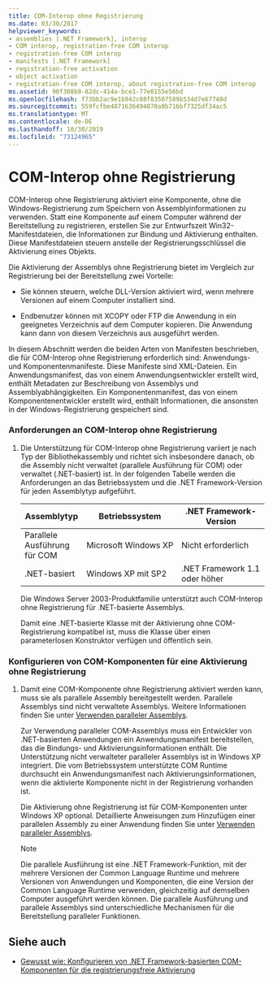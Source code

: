 ```yaml
---
title: COM-Interop ohne Registrierung
ms.date: 03/30/2017
helpviewer_keywords:
- assemblies [.NET Framework], interop
- COM interop, registration-free COM interop
- registration-free COM interop
- manifests [.NET Framework]
- registration-free activation
- object activation
- registration-free COM interop, about registration-free COM interop
ms.assetid: 90f308b9-82dc-414a-bce1-77e0155e56bd
ms.openlocfilehash: f73bb2ac9e1b942c08f83507589b534d7e67748d
ms.sourcegitcommit: 559fcfbe4871636494870a8b716bf7325df34ac5
ms.translationtype: MT
ms.contentlocale: de-DE
ms.lasthandoff: 10/30/2019
ms.locfileid: "73124965"
---
```

# <a name="registration-free-com-interop"></a>COM-Interop ohne Registrierung
COM-Interop ohne Registrierung aktiviert eine Komponente, ohne die Windows-Registrierung zum Speichern von Assemblyinformationen zu verwenden. Statt eine Komponente auf einem Computer während der Bereitstellung zu registrieren, erstellen Sie zur Entwurfszeit Win32-Manifestdateien, die Informationen zur Bindung und Aktivierung enthalten. Diese Manifestdateien steuern anstelle der Registrierungsschlüssel die Aktivierung eines Objekts.  
  
 Die Aktivierung der Assemblys ohne Registrierung bietet im Vergleich zur Registrierung bei der Bereitstellung zwei Vorteile:  
  
- Sie können steuern, welche DLL-Version aktiviert wird, wenn mehrere Versionen auf einem Computer installiert sind.  
  
- Endbenutzer können mit XCOPY oder FTP die Anwendung in ein geeignetes Verzeichnis auf dem Computer kopieren. Die Anwendung kann dann von diesem Verzeichnis aus ausgeführt werden.  
  
 In diesem Abschnitt werden die beiden Arten von Manifesten beschrieben, die für COM-Interop ohne Registrierung erforderlich sind: Anwendungs- und Komponentenmanifeste. Diese Manifeste sind XML-Dateien. Ein Anwendungsmanifest, das von einem Anwendungsentwickler erstellt wird, enthält Metadaten zur Beschreibung von Assemblys und Assemblyabhängigkeiten. Ein Komponentenmanifest, das von einem Komponentenentwickler erstellt wird, enthält Informationen, die ansonsten in der Windows-Registrierung gespeichert sind.  
  
### <a name="requirements-for-registration-free-com-interop"></a>Anforderungen an COM-Interop ohne Registrierung  
  
1. Die Unterstützung für COM-Interop ohne Registrierung variiert je nach Typ der Bibliothekassembly und richtet sich insbesondere danach, ob die Assembly nicht verwaltet (parallele Ausführung für COM) oder verwaltet (.NET-basiert) ist. In der folgenden Tabelle werden die Anforderungen an das Betriebssystem und die .NET Framework-Version für jeden Assemblytyp aufgeführt.  
  
    |Assemblytyp|Betriebssystem|.NET Framework-Version|  
    |-------------------|----------------------|----------------------------|  
    |Parallele Ausführung für COM|Microsoft Windows XP|Nicht erforderlich|  
    |.NET-basiert|Windows XP mit SP2|.NET Framework 1.1 oder höher|  
  
     Die Windows Server 2003-Produktfamilie unterstützt auch COM-Interop ohne Registrierung für .NET-basierte Assemblys.  
  
     Damit eine .NET-basierte Klasse mit der Aktivierung ohne COM-Registrierung kompatibel ist, muss die Klasse über einen parameterlosen Konstruktor verfügen und öffentlich sein.  
  
### <a name="configuring-com-components-for-registration-free-activation"></a>Konfigurieren von COM-Komponenten für eine Aktivierung ohne Registrierung  
  
1. Damit eine COM-Komponente ohne Registrierung aktiviert werden kann, muss sie als parallele Assembly bereitgestellt werden. Parallele Assemblys sind nicht verwaltete Assemblys.  Weitere Informationen finden Sie unter [Verwenden paralleler Assemblys](/windows/desktop/SbsCs/using-side-by-side-assemblies).  
  
     Zur Verwendung paralleler COM-Assemblys muss ein Entwickler von .NET-basierten Anwendungen ein Anwendungsmanifest bereitstellen, das die Bindungs- und Aktivierungsinformationen enthält. Die Unterstützung nicht verwalteter paralleler Assemblys ist in Windows XP integriert. Die vom Betriebssystem unterstützte COM Runtime durchsucht ein Anwendungsmanifest nach Aktivierungsinformationen, wenn die aktivierte Komponente nicht in der Registrierung vorhanden ist.  
  
     Die Aktivierung ohne Registrierung ist für COM-Komponenten unter Windows XP optional. Detaillierte Anweisungen zum Hinzufügen einer parallelen Assembly zu einer Anwendung finden Sie unter [Verwenden paralleler Assemblys](/windows/desktop/SbsCs/using-side-by-side-assemblies).  
  
    > [!NOTE]
    > Die parallele Ausführung ist eine .NET Framework-Funktion, mit der mehrere Versionen der Common Language Runtime und mehrere Versionen von Anwendungen und Komponenten, die eine Version der Common Language Runtime verwenden, gleichzeitig auf demselben Computer ausgeführt werden können. Die parallele Ausführung und parallele Assemblys sind unterschiedliche Mechanismen für die Bereitstellung paralleler Funktionen.  
  
## <a name="see-also"></a>Siehe auch

- [Gewusst wie: Konfigurieren von .NET Framework-basierten COM-Komponenten für die registrierungsfreie Aktivierung](configure-net-framework-based-com-components-for-reg.md)
